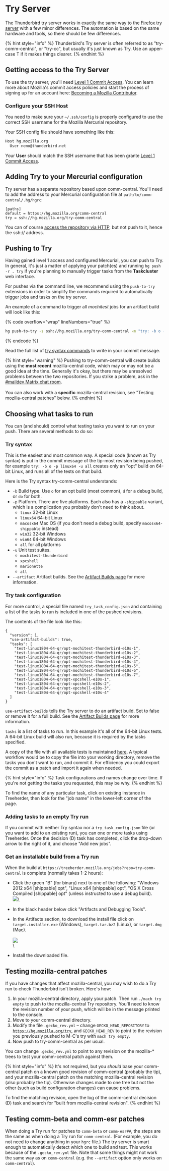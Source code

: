 # Try Server

The Thunderbird try server works in exactly the same way to the [Firefox try server](https://wiki.mozilla.org/ReleaseEngineering/TryServer) with a few minor differences. The automation is based on the same hardware and tools, so there should be few differences.

{% hint style="info" %}
Thunderbird's Try server is often referred to as "try-comm-central", or "try-cc", but usually it's just known as Try. Use an upper-case T if it makes things clearer.
{% endhint %}

## Getting access to the Try Server

To use the try server, you'll need [Level 1 Commit Access](http://www.mozilla.org/hacking/commit-access-policy/). You can learn more about Mozilla's commit access policies and start the process of signing up for an account here: [Becoming a Mozilla Contributor](http://www.mozilla.org/hacking/committer/).

### Configure your SSH Host

You need to make sure your `~/.ssh/config` is properly configured to use the correct SSH username for the Mozilla Mercurial repository.

Your SSH config file should have something like this:

```bash
Host hg.mozilla.org
  User nemo@thunderbird.net
```

Your **User** should match the SSH username that has been grante [Level 1 Commit Access](http://www.mozilla.org/hacking/commit-access-policy/).

## Adding Try to your Mercurial configuration

Try server has a separate repository based upon comm-central. You'll need to add the address to your Mercurial configuration file at `path/to/comm-central/.hg/hgrc`:

```
[paths]
default = https://hg.mozilla.org/comm-central
try = ssh://hg.mozilla.org/try-comm-central
```

You can of course [access the repository via HTTP](https://hg.mozilla.org/try-comm-central/), but not push to it, hence the ssh:// address.

## Pushing to Try

Having gained level 1 access and configured Mercurial, you can push to Try. In general, it's just a matter of applying your patch(es) and running `hg push -r . try` if you're planning to manually trigger tasks from the **Taskcluster** web interface.

For pushes via the command line, we recommend using the `push-to-try` extensions in order to simplify the commands required to automatically trigger jobs and tasks on the try server.

An example of a command to trigger all _mochitest_ jobs for an artifact build will look like this:

{% code overflow="wrap" lineNumbers="true" %}
```bash
hg push-to-try -s ssh://hg.mozilla.org/try-comm-central -m "try: -b o -p all -u mochitest --artifact"
```
{% endcode %}

Read the full list of [try syntax commands](try-server.md#try-syntax) to write in your commit message.

{% hint style="warning" %}
Pushing to try-comm-central will create builds using the **most recent** mozilla-central code, which may or may not be a good idea at the time. Generally it's okay, but there may be unresolved problems between the two repositories. If you strike a problem, ask in the [#maildev Matrix chat room](https://chat.mozilla.org/#/room/#maildev:mozilla.org).\
\
You can also work with a **specific** mozilla-central revision, see "Testing mozilla-central patches" below.
{% endhint %}



## Choosing what tasks to run

You can (and should) control what testing tasks you want to run on your push. There are several methods to do so:

### Try syntax

This is the easiest and most common way. A special code (known as Try syntax) is put in the commit message of the tip-most revision being pushed, for example `try: -b o -p linux64 -u all` creates only an "opt" build on 64-bit Linux, and runs all of the tests on that build.

Here is the Try syntax try-comm-central understands:

* `-b` Build type. Use `o` for an opt build (most common), `d` for a debug build, or `do` for both.
* `-p` Platform. There are five platforms. Each also has a `-shippable` variant, which is a complication you probably don't need to think about.
  * `linux` 32-bit Linux
  * `linux64` 64-bit Linux
  * `macosx64` Mac OS (if you don't need a debug build, specify `macosx64-shippable` instead)
  * `win32` 32-bit Windows
  * `win64` 64-bit Windows
  * `all` for all platforms
* `-u` Unit test suites.
  * `mochitest-thunderbird`
  * `xpcshell`
  * `marionette`
  * `all`
* `--artifact` Artifact builds. See the [Artifact Builds page](../building-thunderbird/artifact-builds.md) for more information.

### Try task configuration

For more control, a special file named `try_task_config.json` and containing a list of the tasks to run is included in one of the pushed revisions.

The contents of the file look like this:

```
{
  "version": 1,
  "use-artifact-builds": true,
  "tasks": [
    "test-linux1804-64-qr/opt-mochitest-thunderbird-e10s-1",
    "test-linux1804-64-qr/opt-mochitest-thunderbird-e10s-2",
    "test-linux1804-64-qr/opt-mochitest-thunderbird-e10s-3",
    "test-linux1804-64-qr/opt-mochitest-thunderbird-e10s-4",
    "test-linux1804-64-qr/opt-mochitest-thunderbird-e10s-5",
    "test-linux1804-64-qr/opt-mochitest-thunderbird-e10s-6",
    "test-linux1804-64-qr/opt-mochitest-thunderbird-e10s-7",
    "test-linux1804-64-qr/opt-xpcshell-e10s-1",
    "test-linux1804-64-qr/opt-xpcshell-e10s-2",
    "test-linux1804-64-qr/opt-xpcshell-e10s-3",
    "test-linux1804-64-qr/opt-xpcshell-e10s-4"
  ]
}
```

`use-artifact-builds` tells the Try server to do an artifact build. Set to false or remove it for a full build. See the [Artifact Builds page](../building-thunderbird/artifact-builds.md) for more information.

`tasks` is a list of tasks to run. In this example it's all of the 64-bit Linux tests. A 64-bit Linux build will also run, because it is required by the tasks specified.

A copy of the file with all available tests is maintained [here](https://github.com/darktrojan/mozconfigs/blob/master/try\_task\_config.json). A typical workflow would be to copy the file into your working directory, remove the tasks you don't want to run, and commit it. For efficiency you could export the commit as a patch and import it again when needed.

{% hint style="info" %}
Task configurations and names change over time. If you're not getting the tasks you requested, this may be why.
{% endhint %}

To find the name of any particular task, click on existing instance in Treeherder, then look for the "job name" in the lower-left corner of the page.

### Adding tasks to an empty Try run

If you commit with neither Try syntax nor a `try_task_config.json` file (or you want to add to an existing run), you can one or more tasks using Treeherder. Once the decision (D) task has completed, click the drop-down arrow to the right of it, and choose "Add new jobs".

### Get an installable build from a Try run

When the build at `https://treeherder.mozilla.org/jobs?repo=try-comm-central` is complete (normally takes 1-2 hours):

* Click the green "B" (for binary) next to one of the following: "Windows 2012 x64 \[shippable] opt", "Linux x64 \[shippable] opt", "OS X Cross Compiled \[shippable] opt" (unless instructed to use a debug build).\
  ![](<../../.gitbook/assets/trybuilds (3).jpeg>)\

* In the black header below click "Artifacts and Debugging Tools".
* In the Artifacts section, to download the install file click on `target.installer.exe` (Windows), `target.tar.bz2` (Linux), or `target.dmg` (Mac).\
  \
  ![](<../../.gitbook/assets/try-target (1).jpeg>)\
  \

* Install the downloaded file.

## Testing mozilla-central patches

If you have changes that affect mozilla-central, you may wish to do a Try run to check Thunderbird isn't broken. Here's how:

1. In your mozilla-central directory, apply your patch. Then run `./mach try empty` to push to the mozilla-central Try repository. You'll need to know the revision number of your push, which will be in the message printed to the console.
2. Move to your comm-central directory.
3. Modify the file `.gecko_rev.yml` – change `GECKO_HEAD_REPOSITORY` to [`https://hg.mozilla.org/try`](https://hg.mozilla.org/try), and `GECKO_HEAD_REV` to point to the revision you previously pushed to M-C's try with `mach try empty`.
4. Now push to try-comm-central as per usual.

You can change `.gecko_rev.yml` to point to any revision on the mozilla-\* trees to test your comm-central patch against them.

{% hint style="info" %}
It's not required, but you _should_ base your comm-central patch on a known good revision of comm-central (probably the tip), and your mozilla-central patch on the matching mozilla-central revision (also probably the tip). Otherwise changes made to one tree but not the other (such as build configuration changes) can cause problems.

To find the matching revision, open the log of the comm-central decision (D) task and search for "built from mozilla-central revision".
{% endhint %}

## Testing comm-beta and comm-esr patches

When doing a Try run for patches to `comm-beta` or `comm-esr##`, the steps are the same as when doing a Try run for `comm-central`. (For example, you do not need to change anything in your `hgrc` file.) The try server is smart enough to automatically detect which one to build and test. This works because of the `.gecko_rev.yml` file. Note that some things might not work the same way as on `comm-central` (e.g. the `--artifact` option only works on `comm-central`).
